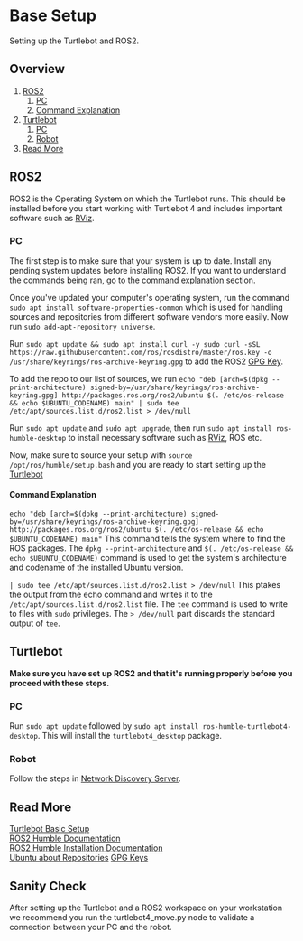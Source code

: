 # Base Setup
Setting up the Turtlebot and ROS2.
## Overview
1. [ROS2](#ros2)
    1. [PC](#pc)
    2. [Command Explanation](#command-explanation)
2. [Turtlebot](#turtlebot)
    1. [PC](#pc-1)
    2. [Robot](#robot)
3. [Read More](#read-more)

## ROS2
ROS2 is the Operating System on which the Turtlebot runs. This should be installed before you start working with Turtlebot 4 and includes important software such as [RViz](/Documentation/TurtleBot4/Software/RViz/RViz.md). 

### PC
The first step is to make sure that your system is up to date. Install any pending system updates before installing ROS2. If you want to understand the commands being ran, go to the [command explanation](#command-explanation) section. 

Once you've updated your computer's operating system, run the command `sudo apt install software-properties-common` which is used for handling sources and repositories from different software vendors more easily. Now run `sudo add-apt-repository universe`. 

Run `sudo apt update && sudo apt install curl -y sudo curl -sSL https://raw.githubusercontent.com/ros/rosdistro/master/ros.key -o /usr/share/keyrings/ros-archive-keyring.gpg` to add the ROS2 [GPG Key](https://www.gnupg.org/gph/en/manual/c14.html). 

To add the repo to our list of sources, we run `echo "deb [arch=$(dpkg --print-architecture) signed-by=/usr/share/keyrings/ros-archive-keyring.gpg] http://packages.ros.org/ros2/ubuntu $(. /etc/os-release && echo $UBUNTU_CODENAME) main" | sudo tee /etc/apt/sources.list.d/ros2.list > /dev/null` 

Run `sudo apt update` and `sudo apt upgrade`, then run `sudo apt install ros-humble-desktop` to install necessary software such as [RViz](/Documentation/TurtleBot4/Software/RViz/RViz.md), ROS etc.

Now, make sure to source your setup with `source /opt/ros/humble/setup.bash` and you are ready to start setting up the [Turtlebot](#turtlebot)

#### Command Explanation

`echo "deb [arch=$(dpkg --print-architecture) signed-by=/usr/share/keyrings/ros-archive-keyring.gpg] http://packages.ros.org/ros2/ubuntu $(. /etc/os-release && echo $UBUNTU_CODENAME) main"` This command tells the system where to find the ROS packages. The `dpkg --print-architecture` and `$(. /etc/os-release && echo $UBUNTU_CODENAME)` command is used to get the system's architecture and codename of the installed Ubuntu version. 

`| sudo tee /etc/apt/sources.list.d/ros2.list > /dev/null` This ptakes the output from the echo command and writes it to the `/etc/apt/sources.list.d/ros2.list` file. The `tee` command is used to write to files with `sudo` privileges. The `> /dev/null` part discards the standard output of `tee`.

## Turtlebot
**Make sure you have set up ROS2 and that it's running properly before you proceed with these steps.** 

### PC
Run `sudo apt update` followed by `sudo apt install ros-humble-turtlebot4-desktop`. This will install the `turtlebot4_desktop` package. 

### Robot
Follow the steps in [Network Discovery Server](/Documentation/TurtleBot4/Setup/Network-Discovery-Server.md). 

## Read More
[Turtlebot Basic Setup](https://turtlebot.github.io/turtlebot4-user-manual/setup/basic.html)  
[ROS2 Humble Documentation](https://docs.ros.org/en/humble/index.html)  
[ROS2 Humble Installation Documentation](https://docs.ros.org/en/humble/Installation/Ubuntu-Install-Debians.html)  
[Ubuntu about Repositories](https://help.ubuntu.com/community/Repositories/Ubuntu)
[GPG Keys](https://www.gnupg.org/gph/en/manual/c14.html)

## Sanity Check
After setting up the Turtlebot and a ROS2 workspace on your workstation we recommend you run the turtlebot4_move.py node to validate a connection between your PC and the robot.  